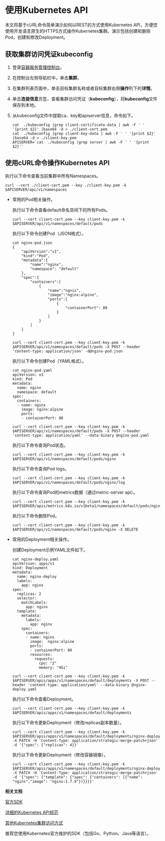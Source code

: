 # 使用Kubernetes API

本文将基于cURL命令简单演示如何以REST的方式使用Kubernetes API，方便您使用开发语言原生的HTTPS方式操作Kubernetes集群。演示包括创建和删除Pod，创建和修改Deployment。

## 获取集群访问凭证kubeconfig

1.  登录[容器服务管理控制台](https://cs.console.aliyun.com)。

2.  在控制台左侧导航栏中，单击**集群**。

3.  在集群列表页面中，单击目标集群名称或者目标集群右侧**操作**列下的**详情**。

4.  单击**连接信息**页签，查看集群访问凭证（**kubeconfig**），将**kubeconfig**文件保存到本地。

5.  从kubeconfig文件中提取ca、key和apiserver信息，命令如下。

    ```
    cat  ./kubeconfig |grep client-certificate-data | awk -F ' ' '{print $2}' |base64 -d > ./client-cert.pem
    cat  ./kubeconfig |grep client-key-data | awk -F ' ' '{print $2}' |base64 -d > ./client-key.pem
    APISERVER=`cat  ./kubeconfig |grep server | awk -F ' ' '{print $2}'`
    ```


## 使用cURL命令操作Kubernetes API

执行以下命令查看当前集群中所有Namespaces。

```
curl --cert ./client-cert.pem --key ./client-key.pem -k $APISERVER/api/v1/namespaces
```

-   常用的Pod相关操作。

    执行以下命令查看default命名空间下的所有Pods。

    ```
    curl --cert client-cert.pem --key client-key.pem -k $APISERVER/api/v1/namespaces/default/pods
    ```

    执行以下命令创建Pod（JSON格式）。

    ```
    cat nginx-pod.json
    {
        "apiVersion":"v1",
        "kind":"Pod",
        "metadata":{
            "name":"nginx",
            "namespace": "default"
        },
        "spec":{
            "containers":[
                {
                    "name":"ngnix",
                    "image":"nginx:alpine",
                    "ports":[
                        {
                            "containerPort": 80
                        }
                    ]
                }
            ]
        }
    }
    
    curl --cert client-cert.pem --key client-key.pem -k $APISERVER/api/v1/namespaces/default/pods -X POST --header 'content-type: application/json' -d@nginx-pod.json
    ```

    执行以下命令创建Pod（YAML格式）。

    ```
    cat nginx-pod.yaml
    apiVersion: v1
    kind: Pod
    metadata:
      name: nginx
      namespace: default
    spec:
      containers:
      - name: nginx
        image: nginx:alpine
        ports:
        - containerPort: 80
    
    curl --cert client-cert.pem --key client-key.pem -k $APISERVER/api/v1/namespaces/default/pods -X POST --header 'content-type: application/yaml' --data-binary @nginx-pod.yaml
    ```

    执行以下命令查询Pod状态。

    ```
    curl --cert client-cert.pem --key client-key.pem -k $APISERVER/api/v1/namespaces/default/pods/nginx
    ```

    执行以下命令查询Pod logs。

    ```
    curl --cert client-cert.pem --key client-key.pem -k $APISERVER/api/v1/namespaces/default/pods/nginx/log
    ```

    执行以下命令查询Pod的metrics数据（通过metric-server api）。

    ```
    curl --cert client-cert.pem --key client-key.pem -k $APISERVER/apis/metrics.k8s.io/v1beta1/namespaces/default/pods/nginx
    ```

    执行以下命令删除Pod。

    ```
    curl --cert client-cert.pem --key client-key.pem -k $APISERVER/api/v1/namespaces/default/pods/nginx -X DELETE
    ```

-   常用的Deployment相关操作。

    创建Deployment示例YAML文件如下。

    ```
    cat nginx-deploy.yaml
    apiVersion: apps/v1
    kind: Deployment
    metadata:
      name: nginx-deploy
      labels:
        app: nginx
    spec:
      replicas: 2
      selector:
        matchLabels:
          app: nginx
      template:
        metadata:
          labels:
            app: nginx
        spec:
          containers:
          - name: nginx
            image:  nginx:alpine
            ports:
            - containerPort: 80
            resources:
              requests:
                cpu: "2"
                memory: "4Gi"
    
    curl --cert client-cert.pem --key client-key.pem -k $APISERVER/apis/apps/v1/namespaces/default/deployments -X POST --header 'content-type: application/yaml' --data-binary @nginx-deploy.yaml
    ```

    执行以下命令查看Deployment。

    ```
    curl --cert client-cert.pem --key client-key.pem -k $APISERVER/apis/apps/v1/namespaces/default/deployments
    ```

    执行以下命令更新Deployment（修改replicas副本数量）。

    ```
    curl --cert client-cert.pem --key client-key.pem -k $APISERVER/apis/apps/v1/namespaces/default/deployments/nginx-deploy -X PATCH -H 'Content-Type: application/strategic-merge-patch+json' -d '{"spec": {"replicas": 4}}'
    ```

    执行以下命令更新Deployment（修改容器镜像）。

    ```
    curl --cert client-cert.pem --key client-key.pem -k $APISERVER/apis/apps/v1/namespaces/default/deployments/nginx-deploy -X PATCH -H 'Content-Type: application/strategic-merge-patch+json' -d '{"spec": {"template": {"spec": {"containers": [{"name": "nginx","image": "nginx:1.7.9"}]}}}}'
    ```


**相关文档**  


[官方SDK](https://kubernetes.io/docs/reference/using-api/client-libraries/)

[详细的Kubernetes API规范](https://kubernetes.io/docs/reference/generated/kubernetes-api/v1.17/)

[其他Kubernetes集群访问方式](https://kubernetes.io/docs/tasks/administer-cluster/access-cluster-api/)

推荐您使用Kubernetes官方维护的SDK（包括Go、Python、Java等语言）。

  


